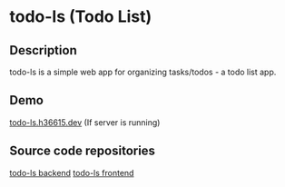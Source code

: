 # todo-ls (Todo List)

## Description
todo-ls is a simple web app for organizing tasks/todos - a todo list app.

## Demo
[todo-ls.h36615.dev](https://todo-ls.h36615.dev/) (If server is running)

## Source code repositories
[todo-ls backend](https://github.com/H36615/todo-ls-backend)
[todo-ls frontend](https://github.com/H36615/todo-ls-frontend)